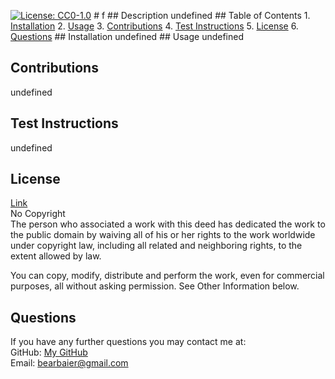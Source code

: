 [![License: CC0-1.0](https://licensebuttons.net/l/zero/1.0/80x15.png)](http://creativecommons.org/publicdomain/zero/1.0/)
    # f
    ## Description
    undefined
    ## Table of Contents
    1. [Installation](#installation)
    2. [Usage](#usage)
    3. [Contributions](#contributions)
    4. [Test Instructions](#test-instructions)
    5. [License](#license)
    6. [Questions](#questions)
    <a name='installation'></a>
    ## Installation
    undefined
    <a name='usage'></a>
    ## Usage
    undefined
    <a name='contributions'></a>
  ## Contributions  
  undefined  
  <a name='test-instructions'></a>
  ## Test Instructions  
  undefined
  <a name='license'></a>
  ## License  
  [Link](http://creativecommons.org/publicdomain/zero/1.0/)  
  No Copyright  
The person who associated a work with this deed has dedicated the work to the public domain by waiving all of his or her rights to the work worldwide under copyright law, including all related and neighboring rights, to the extent allowed by law.  
  
You can copy, modify, distribute and perform the work, even for commercial purposes, all without asking permission. See Other Information below.  
  <a name='questions'></a>
  ## Questions  
  If you have any further questions you may contact me at:  
  GitHub: [My GitHub](undefined)  
  Email: bearbaier@gmail.com